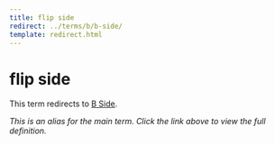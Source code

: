 ```yaml
---
title: flip side
redirect: ../terms/b/b-side/
template: redirect.html
---
```


# flip side

This term redirects to [B Side](../terms/b/b-side/).

*This is an alias for the main term. Click the link above to view the full definition.*
